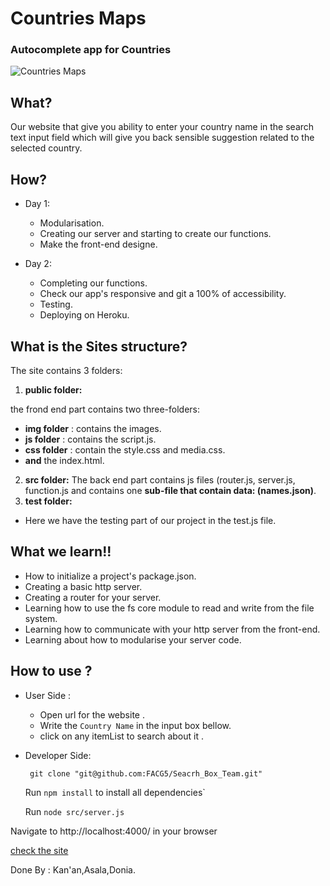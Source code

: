 
# Countries Maps
### Autocomplete app for Countries

![Countries Maps](https://countries-search.herokuapp.com/)

## What?

Our website that give you ability to enter your country name in the search text input field which will give you back sensible suggestion related to the selected country.


## How?

* Day 1:

   *  Modularisation.
   *  Creating our server and starting to create our functions.
   * Make the front-end designe.

* Day 2:
  * Completing our functions.
  * Check our app's responsive and git a 100% of accessibility.
  * Testing.
  * Deploying on Heroku.

## What is the Sites structure?
  The site contains 3 folders:
  1. **public folder:**

  the frond end part contains two three-folders:
  * **img folder** : contains the images.
  * **js folder** : contains the script.js.
  * **css folder** : contain the style.css and media.css.
  * **and** the index.html.
 2. **src folder:**
   The back end part contains js files (router.js, server.js, function.js
  and contains one **sub-file that contain data: (names.json)**.
   2. **test folder:**
   * Here we have the testing part of our project in the test.js file.

## What we learn!!
 * How to initialize a project's package.json.
  * Creating a basic http server.
  * Creating a router for your server.
  * Learning how to use the fs core module to read and write from the file system.
  * Learning how to communicate with your http server from the front-end.
  * Learning about how to modularise your server code.


## How to use ?
 * User Side :

    * Open url for the website .
    * Write the `Country Name` in the  input box bellow.
    * click on any itemList to search about it .


  * Developer Side:

      ` git clone "git@github.com:FACG5/Seacrh_Box_Team.git"`

      Run `npm install` to install all dependencies`

      Run  `node src/server.js `

Navigate to http://localhost:4000/ in your browser

[check the site](https://countries-search.herokuapp.com/)

Done By : Kan'an,Asala,Donia.
